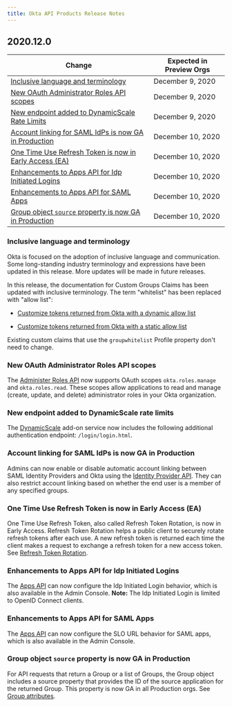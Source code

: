 ```yaml
---
title: Okta API Products Release Notes
---
```


## 2020.12.0

| Change                                                                                              | Expected in Preview Orgs |
|-----------------------------------------------------------------------------------------------------|--------------------------|
| [Inclusive language and terminology](#inclusive-language-and-terminology) | December 9, 2020         |
| [New OAuth Administrator Roles API scopes](#new-oauth-administrator-roles-api-scopes) | December 9, 2020         |
| [New endpoint added to DynamicScale Rate Limits](#new-endpoint-added-to-dynamicscale-rate-limits) | December 9, 2020         |
| [Account linking for SAML IdPs is now GA in Production](#account-linking-for-saml-idps-is-now-ga-in-production) | December 10, 2020  |
| [One Time Use Refresh Token is now in Early Access (EA)](#one-time-use-refresh-token-is-now-in-early-access-ea)      | December 10, 2020         |
| [Enhancements to Apps API for Idp Initiated Logins](#enhancements-to-apps-api-for-idp-initiated-logins) | December 10, 2020         |
| [Enhancements to Apps API for SAML Apps](#enhancements-to-apps-api-for-saml-apps) | December 10, 2020         |
| [Group object `source` property is now GA in Production](#group-object-source-property-is-now-ga-in-production) | December 10, 2020        |

### Inclusive language and terminology

Okta is focused on the adoption of inclusive language and communication. Some long-standing industry terminology and expressions have been updated in this release. More updates will be made in future releases.

In this release, the documentation for Custom Groups Claims has been updated with inclusive terminology. The term "whitelist" has been replaced with "allow list":

- [Customize tokens returned from Okta with a dynamic allow list](/docs/guides/customize-tokens-dynamic/add-groups-claim-dynamic/)

- [Customize tokens returned from Okta with a static allow list](/docs/guides/customize-tokens-dynamic/dynamic-allowlist-org-as)

Existing custom claims that use the `groupwhitelist` Profile property don't need to change.<!--OKTA-344317-->

### New OAuth Administrator Roles API scopes

The [Administer Roles API](/docs/reference/api/roles) now supports OAuth scopes `okta.roles.manage` and `okta.roles.read`. These scopes allow applications to read and manage (create, update, and delete) administrator roles in your Okta organization.<!--OKTA-287229-->

### New endpoint added to DynamicScale rate limits

The [DynamicScale](/docs/reference/rl-dynamic-scale/) add-on service now includes the following additional authentication endpoint: `/login/login.html`.<!--OKTA-342112-->

### Account linking for SAML IdPs is now GA in Production

Admins can now enable or disable automatic account linking between SAML Identity Providers and Okta using the [Identity Provider API](/docs/reference/api/idps/). They can also restrict account linking based on whether the end user is a member of any specified groups. <!--OKTA-334889-->

### One Time Use Refresh Token is now in Early Access (EA)

One Time Use Refresh Token, also called Refresh Token Rotation, is now in Early Access. Refresh Token Rotation helps a public client to securely rotate refresh tokens after each use. A new refresh token is returned each time the client makes a request to exchange a refresh token for a new access token. See [Refresh Token Rotation](/docs/guides/refresh-tokens/refresh-token-rotation/).<!--OKTA-345754-->

### Enhancements to Apps API for Idp Initiated Logins

The [Apps API](/docs/reference/api/apps/) can now configure the Idp Initiated Login behavior, which is also available in the Admin Console. **Note:** The Idp Initiated Login is limited to OpenID Connect clients. <!--OKTA-342821-->

### Enhancements to Apps API for SAML Apps

The [Apps API](/docs/reference/api/apps/) can now configure the SLO URL behavior for SAML apps, which is also available in the Admin Console.<!--OKTA-342882-->

### Group object `source` property is now GA in Production

For API requests that return a Group or a list of Groups, the Group object includes a source property that provides the ID of the source application for the returned Group. This property is now GA in all Production orgs. See [Group attributes](/docs/reference/api/groups/#group-attributes).<!--OKTA-344169-->
